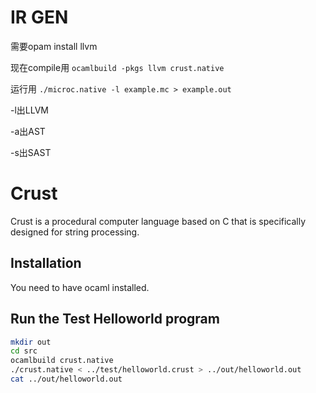 # IR GEN

需要opam install llvm 

现在compile用 `ocamlbuild -pkgs llvm crust.native`

运行用 `./microc.native -l example.mc > example.out`

-l出LLVM 

-a出AST

-s出SAST


# Crust

Crust is a procedural computer language based on C that is specifically designed for string processing.

## Installation 

You need to have ocaml installed.

## Run the Test Helloworld program

```bash
mkdir out
cd src
ocamlbuild crust.native
./crust.native < ../test/helloworld.crust > ../out/helloworld.out
cat ../out/helloworld.out
```
